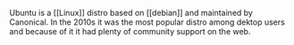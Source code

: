 Ubuntu is a [[Linux]] distro based on [[debian]] and maintained by Canonical. In the 2010s it was the most popular distro among dektop users and because of it it had plenty of community support on the web.